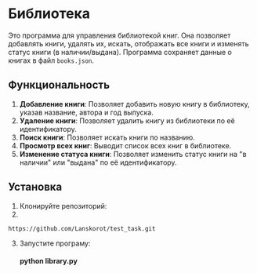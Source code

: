# Библиотека

Это  программа для управления библиотекой книг. Она позволяет добавлять книги, удалять их, искать, отображать все книги и изменять статус книги (в наличии/выдана). Программа сохраняет данные о книгах в файл `books.json`.

## Функциональность

1. **Добавление книги**: Позволяет добавить новую книгу в библиотеку, указав название, автора и год выпуска.
2. **Удаление книги**: Позволяет удалить книгу из библиотеки по её идентификатору.
3. **Поиск книги**: Позволяет искать книги по названию.
4. **Просмотр всех книг**: Выводит список всех книг в библиотеке.
5. **Изменение статуса книги**: Позволяет изменить статус книги на "в наличии" или "выдана" по её идентификатору.

## Установка

1. Клонируйте репозиторий:
2.
```
https://github.com/Lanskorot/test_task.git  
```
3. Запустите програму:
    #### python library.py
